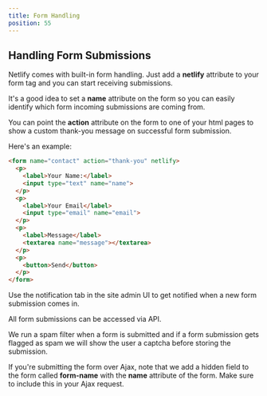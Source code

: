 ```yaml
---
title: Form Handling
position: 55
---
```


## Handling Form Submissions

Netlify comes with built-in form handling. Just add a **netlify** attribute to your form tag and you can start receiving submissions.

It's a good idea to set a **name** attribute on the form so you can easily identify which form incoming submissions are coming from.

You can point the **action** attribute on the form to one of your html pages to show a custom thank-you message on successful form submission.

Here's an example:

```html
<form name="contact" action="thank-you" netlify>
  <p>
    <label>Your Name:</label>
    <input type="text" name="name">
  </p>
  <p>
    <label>Your Email</label>
    <input type="email" name="email">
  </p>
  <p>
    <label>Message</label>
    <textarea name="message"></textarea>
  </p>
  <p>
    <button>Send</button>
  </p>
</form>
```

Use the notification tab in the site admin UI to get notified when a new form submission comes in.

All form submissions can be accessed via API.

We run a spam filter when a form is submitted and if a form submission gets flagged as spam we will show the user a captcha before storing the submission.

If you're submitting the form over Ajax, note that we add a hidden field to the form called **form-name** with the **name** attribute of the form. Make sure to include this in your Ajax request.
